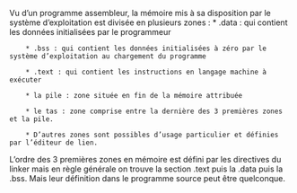 Vu d’un programme assembleur, la mémoire mis à sa disposition par le système d’exploitation est divisée en plusieurs zones : 
        * .data : qui contient les données initialisées par le programmeur
        
        * .bss : qui contient les données initialisées à zéro par le système d’exploitation au chargement du programme
        
        * .text : qui contient les instructions en langage machine à exécuter
        
        * la pile : zone située en fin de la mémoire attribuée
        
        * le tas : zone comprise entre la dernière des 3 premières zones et la pile.
        
        * D’autres zones sont possibles d’usage particulier et définies par l’éditeur de lien.
        
L’ordre des 3 premières zones en mémoire est défini par les directives du linker mais en règle générale on trouve la section .text puis la .data puis la .bss. Mais leur définition dans le programme source peut être quelconque.
